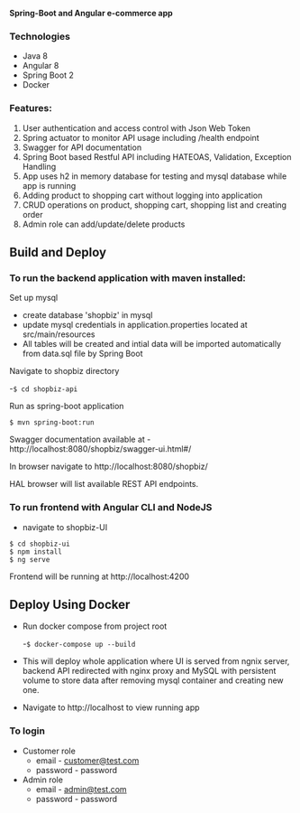 **Spring-Boot and Angular e-commerce app**

### Technologies
- Java 8
- Angular 8
- Spring Boot 2
- Docker

### Features:
1. User authentication  and access control with Json Web Token 
2. Spring actuator to monitor API usage including /health endpoint
3. Swagger for API documentation
4. Spring Boot based Restful API including HATEOAS, Validation, Exception Handling
5. App uses h2 in memory database for testing and mysql database while app is running
6. Adding product to shopping cart without logging into application
7. CRUD operations on product, shopping cart, shopping list and creating order
8. Admin role can add/update/delete products

## Build and Deploy
### To run the backend application with maven installed:
Set up mysql 
 - create database 'shopbiz' in mysql 
 - update mysql credentials in application.properties located at src/main/resources
 - All tables will be created and intial data will be imported automatically from data.sql file by Spring Boot

Navigate to shopbiz directory

 -```$ cd shopbiz-api```
 
Run as spring-boot application 

```$ mvn spring-boot:run```

Swagger documentation available at - http://localhost:8080/shopbiz/swagger-ui.html#/

In browser navigate to http://localhost:8080/shopbiz/

HAL browser will list available REST API endpoints.

### To run frontend with Angular CLI and NodeJS
- navigate to shopbiz-UI
```
$ cd shopbiz-ui
$ npm install
$ ng serve
```
Frontend will be running at http://localhost:4200

## Deploy Using Docker
- Run docker compose from project root
 
  -```$ docker-compose up --build```
- This will deploy whole application where UI is served from ngnix server,  backend API redirected with nginx proxy and MySQL with persistent volume to store data after removing mysql container and creating new one.
- Navigate to http://localhost to view running app

### To login 
 - Customer role 
   -  email - customer@test.com 
   -  password - password 
 - Admin role 
   - email - admin@test.com
    - password - password






